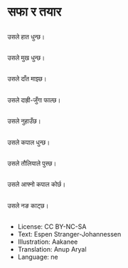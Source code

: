 # सफा र तयार

##
उसले हात धुन्छ।

##
उसले मुख धुन्छ।

##
उसले दाँत माझ्छ।

##
उसले दाह्री-जुँगा फाल्छ।

##
उसले नुहाउँछ।

##
उसले कपाल धुन्छ।

##
उसले तौलियाले पुस्छ।

##
उसले आफ्नो कपाल कोर्छ।

##
उसले नङ काट्छ।

##
* License: CC BY-NC-SA
* Text: Espen Stranger-Johannessen
* Illustration: Aakanee
* Translation: Anup Aryal
* Language: ne
